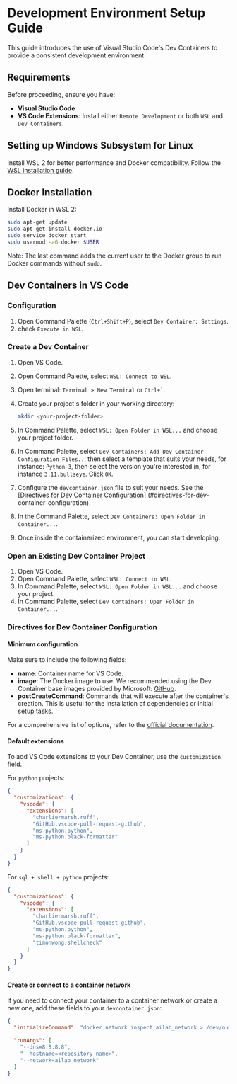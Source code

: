 # Development Environment Setup Guide

This guide introduces the use of Visual Studio Code's Dev Containers to provide
a consistent development environment.

## Requirements

Before proceeding, ensure you have:

- **Visual Studio Code**
- **VS Code Extensions**: Install either `Remote Development` or both `WSL`
and `Dev Containers`.

## Setting up Windows Subsystem for Linux

Install WSL 2 for better performance and Docker compatibility. Follow the
[WSL installation guide](https://docs.microsoft.com/en-us/windows/wsl/install).

## Docker Installation

Install Docker in WSL 2:

```bash
sudo apt-get update
sudo apt-get install docker.io
sudo service docker start
sudo usermod -aG docker $USER
```

Note: The last command adds the current user to the Docker group to run Docker
commands without `sudo`.

## Dev Containers in VS Code

### Configuration

1. Open Command Palette (`Ctrl+Shift+P`), select `Dev Container: Settings`.
2. check `Execute in WSL`.

### Create a Dev Container

1. Open VS Code.
2. Open Command Palette, select `WSL: Connect to WSL`.
3. Open terminal: `Terminal > New Terminal` or `` Ctrl+` ``.
4. Create your project's folder in your working directory:

   ```bash
   mkdir <your-project-folder>
   ```

5. In Command Palette, select `WSL: Open Folder in WSL...` and choose your
project folder.
6. In Command Palette, select
`Dev Containers: Add Dev Container Configuration Files..`, then select a
template that suits your needs, for instance: `Python 3`, then select the
version you're interested in, for instance `3.11.bullseye`. Click `OK`.
7. Configure the `devcontainer.json` file to suit your needs. See the
[Directives for Dev Container Configuration]
(#directives-for-dev-container-configuration).
8. In the Command Palette, select `Dev Containers: Open Folder in Container...`.
9. Once inside the containerized environment, you can start developing.

### Open an Existing Dev Container Project

1. Open VS Code.
2. Open Command Palette, select `WSL: Connect to WSL`.
3. In Command Palette, select `WSL: Open Folder in WSL...` and choose your
project.
4. In Command Palette, select `Dev Containers: Open Folder in Container...`.

### Directives for Dev Container Configuration

#### Minimum configuration

Make sure to include the following fields:

- **name**: Container name for VS Code.
- **image**: The Docker image to use. We recommended using the Dev Container
base images provided by Microsoft: [GitHub](
https://github.com/devcontainers/images).
- **postCreateCommand**: Commands that will execute after the container's
creation. This is useful for the installation of dependencies or initial
setup tasks.

For a comprehensive list of options, refer to the [official documentation](
https://containers.dev/implementors/json_reference/).

#### Default extensions

To add VS Code extensions to your Dev Container, use the `customization` field.

For `python` projects:

```json
{
  "customizations": {
    "vscode": {
      "extensions": [
        "charliermarsh.ruff",
        "GitHub.vscode-pull-request-github",
        "ms-python.python",
        "ms-python.black-formatter"
      ]
    }
  }
}
```

For `sql + shell + python` projects:

```json
{
  "customizations": {
    "vscode": {
      "extensions": [
        "charliermarsh.ruff",
        "GitHub.vscode-pull-request-github",
        "ms-python.python",
        "ms-python.black-formatter",
        "timonwong.shellcheck"
      ]
    }
  }
}
```

#### Create or connect to a container network

If you need to connect your container to a container network or create a
new one, add these fields to your `devcontainer.json`:

```json
{
  "initializeCommand": "docker network inspect ailab_network > /dev/null || docker network create ailab_network --attachable",

  "runArgs": [
    "--dns=8.8.8.8",
    "--hostname=<repository-name>",
    "--network=ailab_network"
  ]
}
```
